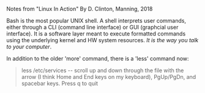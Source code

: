 Notes from "Linux In Action" By D. Clinton, Manning, 2018

Bash is the most popular UNIX shell. A shell interprets user commands, either through a CLI (command line interface) or GUI (graphcial user interface). It is a software layer meant to execute formatted commands using the underlying kernel and HW system resources. *It is the way you talk to your computer*. 

In addition to the older 'more' command, there is a 'less' command now:

>less /etc/services -- scroll up and down through the file with the arrow (I think Home and End keys on my keyboard), PgUp/PgDn, and spacebar keys. Press q to quit


